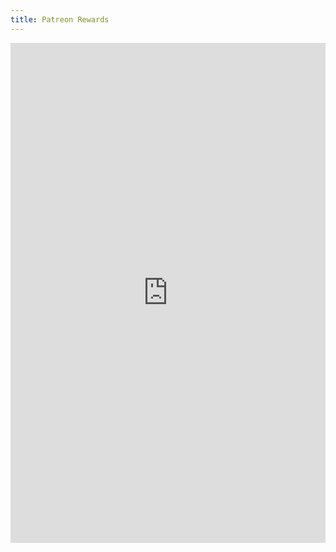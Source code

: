 ```yaml
---
title: Patreon Rewards
---
```


<iframe id="iframe-patreon" src="https://api.captainmeta4.me/patreon" width="100%" frameborder="0" marginheight="0" marginwidth="0" height='800px'>Loading...</iframe>
